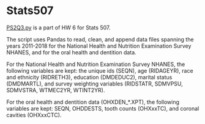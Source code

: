 # Stats507

[PS2Q3.py](./PS2Q3.py) is a part of HW 6 for Stats 507.

The script uses Pandas to read, clean, and append data files spanning the years 2011-2018 for the National Health and Nutrition Examination Survey NHANES, and for the oral health and dentition data.

For the National Health and Nutrition Examination Survey NHANES, the following variables are kept: the unique ids (SEQN), age (RIDAGEYR), race and ethnicity (RIDRETH3), education (DMDEDUC2), marital status (DMDMARTL), and survey weighting variables (RIDSTATR, SDMVPSU, SDMVSTRA, WTMEC2YR, WTINT2YR). 

For the oral health and dentition data (OHXDEN_*.XPT), the following variables are kept: SEQN, OHDDESTS, tooth counts (OHXxxTC), and coronal cavities (OHXxxCTC).
